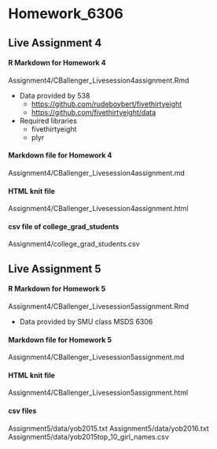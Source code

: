 # Homework_6306

## Live Assignment 4
#### R Markdown for Homework 4
Assignment4/CBallenger_Livesession4assignment.Rmd
* Data provided by 538
    + https://github.com/rudeboybert/fivethirtyeight
    + https://github.com/fivethirtyeight/data
* Required libraries
    + fivethirtyeight
    + plyr

#### Markdown file for Homework 4
Assignment4/CBallenger_Livesession4assignment.md

#### HTML knit file
Assignment4/CBallenger_Livesession4assignment.html

#### csv file of college_grad_students
Assignment4/college_grad_students.csv

## Live Assignment 5
#### R Markdown for Homework 5
Assignment4/CBallenger_Livesession5assignment.Rmd
* Data provided by SMU class MSDS 6306

#### Markdown file for Homework 5
Assignment4/CBallenger_Livesession5assignment.md

#### HTML knit file
Assignment4/CBallenger_Livesession5assignment.html

#### csv files
Assignment5/data/yob2015.txt
Assignment5/data/yob2016.txt
Assignment5/data/yob2015top_10_girl_names.csv